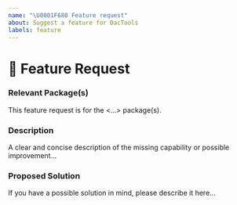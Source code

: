```yaml
---
name: "\U0001F680 Feature request"
about: Suggest a feature for DacTools
labels: feature
---
```


# 🚀 Feature Request

### Relevant Package(s)
<!-- If you can, can you pin-point one or more of the packages that are relevant for this feature request? -->
<!-- ✍️ edit: --> This feature request is for the <...> package(s).

### Description
<!-- ✍️ edit: --> A clear and concise description of the missing capability or possible improvement...

### Proposed Solution
<!-- ✍️ edit: --> If you have a possible solution in mind, please describe it here...
